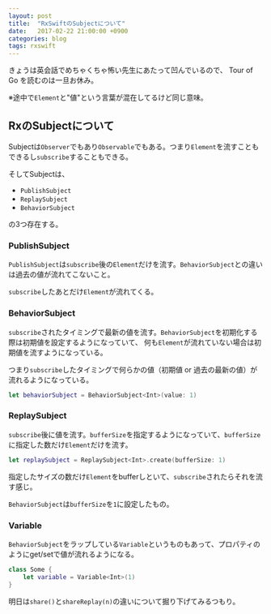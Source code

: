 ```yaml
---
layout: post
title:  "RxSwiftのSubjectについて"
date:   2017-02-22 21:00:00 +0900
categories: blog
tags: rxswift
---
```

きょうは英会話でめちゃくちゃ怖い先生にあたって凹んでいるので、 Tour of Go を読むのは一旦お休み。

※途中で`Element`と"値"という言葉が混在してるけど同じ意味。

## RxのSubjectについて
Subjectは`Observer`でもあり`Observable`でもある。つまり`Element`を流すこともできるし`subscribe`することもできる。

そしてSubjectは、

- `PublishSubject`
- `ReplaySubject`
- `BehaviorSubject`

の3つ存在する。

### PublishSubject

`PublishSubject`は`subscribe`後の`Element`だけを流す。`BehaviorSubject`との違いは過去の値が流れてこないこと。

`subscribe`したあとだけ`Element`が流れてくる。

### BehaviorSubject

`subscribe`されたタイミングで最新の値を流す。`BehaviorSubject`を初期化する際は初期値を設定するようになっていて、
何も`Element`が流れていない場合は初期値を流すようになっている。

つまり`subscribe`したタイミングで何らかの値（初期値 or 過去の最新の値）が流れるようになっている。


```swift
let behaviorSubject = BehaviorSubject<Int>(value: 1)
```

### ReplaySubject
`subscribe`後に値を流す。`bufferSize`を指定するようになっていて、`bufferSize`に指定した数だけ`Element`だけを流す。

```swift
let replaySubject = ReplaySubject<Int>.create(bufferSize: 1)
```

指定したサイズの数だけ`Element`をbufferしといて、`subscribe`されたらそれを流す感じ。

`BehaviorSubject`は`bufferSize`を`1`に設定したもの。


### Variable

`BehaviorSubject`をラップしている`Variable`というものもあって、プロパティのようにget/setで値が流れるようになる。

```swift
class Some {
    let variable = Variable<Int>(1)
}
```

明日は`share()`と`shareReplay(n)`の違いについて掘り下げてみるつもり。
